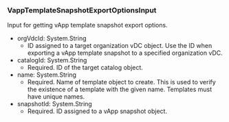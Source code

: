 ### VappTemplateSnapshotExportOptionsInput
Input for getting vApp template snapshot export options.

- orgVdcId: System.String
  - ID assigned to a target organization vDC object. Use the ID when exporting a vApp template snapshot to a specified organization vDC.
- catalogId: System.String
  - Required. ID of the target catalog object.
- name: System.String
  - Required. Name of template object to create. This is used to verify the existence of a template with the given name. Templates must have unique names.
- snapshotId: System.String
  - Required. ID assigned to a vApp snapshot object.
